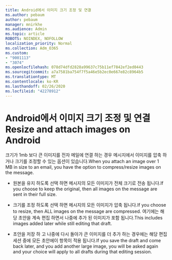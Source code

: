 ```yaml
---
title: Android에서 이미지 크기 조정 및 연결
ms.author: pebaum
author: pebaum
manager: mnirkhe
ms.audience: Admin
ms.topic: article
ROBOTS: NOINDEX, NOFOLLOW
localization_priority: Normal
ms.collection: Adm_O365
ms.custom:
- "9001113"
- "3074"
ms.openlocfilehash: 078d74dfd2828a99637c75b11ef7842ef2ed0443
ms.sourcegitcommit: a7a7581ba754f7f5a46e5b2ec0e667e82c8964b5
ms.translationtype: MT
ms.contentlocale: ko-KR
ms.lasthandoff: 02/26/2020
ms.locfileid: "42278912"
---
```

# <a name="resize-and-attach-images-on-android"></a><span data-ttu-id="352a8-102">Android에서 이미지 크기 조정 및 연결</span><span class="sxs-lookup"><span data-stu-id="352a8-102">Resize and attach images on Android</span></span>

<span data-ttu-id="352a8-103">크기가 1mb 보다 큰 이미지를 전자 메일에 연결 하는 경우 메시지에서 이미지를 압축 하거나 크기를 조정할 수 있는 옵션이 있습니다.</span><span class="sxs-lookup"><span data-stu-id="352a8-103">When you attach an image over 1 MB in size to an email, you have the option to compress/resize images on the message.</span></span>
 
- <span data-ttu-id="352a8-104">원본을 유지 하도록 선택 하면 메시지의 모든 이미지가 전체 크기로 전송 됩니다.</span><span class="sxs-lookup"><span data-stu-id="352a8-104">If you choose to keep the original, then all images on the message are sent in their full size.</span></span>
 
- <span data-ttu-id="352a8-105">크기를 조정 하도록 선택 하면 메시지의 모든 이미지가 압축 됩니다.</span><span class="sxs-lookup"><span data-stu-id="352a8-105">If you choose to resize, then ALL images on the message are compressed.</span></span>  <span data-ttu-id="352a8-106">여기에는 해당 초안을 계속 편집 하면서 나중에 추가 된 이미지가 포함 됩니다.</span><span class="sxs-lookup"><span data-stu-id="352a8-106">This includes images added later while still editing that draft.</span></span>
 
- <span data-ttu-id="352a8-107">초안을 저장 하 고 나중에 다시 돌아가 큰 이미지를 더 추가 하는 경우에는 해당 편집 세션 중에 모든 초안에이 항목이 적용 됩니다.</span><span class="sxs-lookup"><span data-stu-id="352a8-107">If you save the draft and come back later, and you add another large image, you will be asked again and your choice will apply to all drafts during that editing session.</span></span>
 
